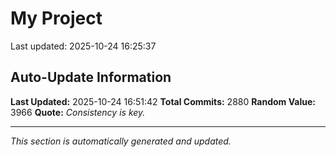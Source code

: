 # My Project


Last updated: 2025-10-24 16:25:37







































































































































































































































































































































































































































































































































































































































































































































































































































































































































































































































































































































































































































































































































































































































































































































































































































































































































































































































































































































































































































































































































































































































































































































































































































































































































































































































































































































































































































































































































































































































































































































































































































































































































































































## Auto-Update Information

**Last Updated:** 2025-10-24 16:51:42
**Total Commits:** 2880
**Random Value:** 3966
**Quote:** _Consistency is key._

---
_This section is automatically generated and updated._
